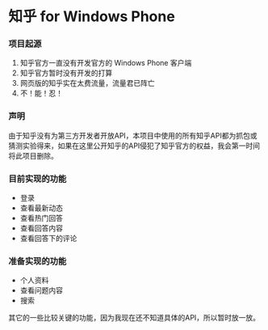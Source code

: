# 知乎 for Windows Phone

### 项目起源
1. 知乎官方一直没有开发官方的 Windows Phone 客户端
2. 知乎官方暂时没有开发的打算
3. 网页版的知乎实在太费流量，流量君已阵亡
4. 不！能！忍！

### 声明
由于知乎没有为第三方开发者开放API，本项目中使用的所有知乎API都为抓包或猜测实验得来，如果在这里公开知乎的API侵犯了知乎官方的权益，我会第一时间将此项目删除。

### 目前实现的功能
+ 登录
+ 查看最新动态
+ 查看热门回答
+ 查看回答内容
+ 查看回答下的评论

### 准备实现的功能
+ 个人资料
+ 查看问题内容
+ 搜索

其它的一些比较关键的功能，因为我现在还不知道具体的API，所以暂时放一放。
